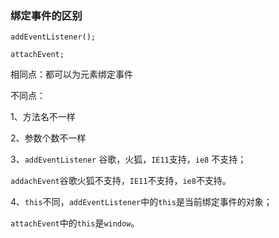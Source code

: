 ### **绑定事件的区别**

`addEventListener();`

`attachEvent;`

相同点：都可以为元素绑定事件

不同点：

1、方法名不一样

2、参数个数不一样

3、`addEventListener` 谷歌，火狐，`IE11`支持，`ie8` 不支持；

​	`addachEvent`谷歌火狐不支持，`IE11`不支持，`ie8`不支持。

4、`this`不同，`addEventListener`中的`this`是当前绑定事件的对象；

​	`attachEvent`中的`this`是`window`。